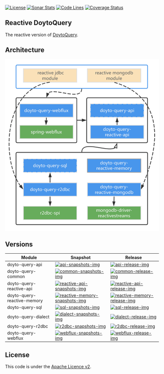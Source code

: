 [![License](https://img.shields.io/:license-apache-brightgreen.svg)](https://www.apache.org/licenses/LICENSE-2.0.html)
[![Sonar Stats](https://sonarcloud.io/api/project_badges/measure?project=win.doyto%3Adoyto-query-reactive&metric=alert_status)](https://sonarcloud.io/dashboard?id=win.doyto%3Adoyto-query-reactive)
[![Code Lines](https://sonarcloud.io/api/project_badges/measure?project=win.doyto%3Adoyto-query-reactive&metric=ncloc)](https://sonarcloud.io/component_measures?id=win.doyto%3Adoyto-query-reactive&metric=ncloc)
[![Coverage Status](https://sonarcloud.io/api/project_badges/measure?project=win.doyto%3Adoyto-query-reactive&metric=coverage)](https://sonarcloud.io/component_measures?id=win.doyto%3Adoyto-query-reactive&metric=coverage)

Reactive DoytoQuery
---
The reactive version of [DoytoQuery](https://github.com/doytowin/doyto-query).

Architecture
---
![architecture-0.3.x](docs/images/architecture-0.3.x.png)

## Versions

| Module                      | Snapshot                                                                                                                           | Release                                                                                                    |
|-----------------------------|------------------------------------------------------------------------------------------------------------------------------------|------------------------------------------------------------------------------------------------------------|
| doyto-query-api             | [![api-snapshots-img]](https://oss.sonatype.org/content/repositories/snapshots/win/doyto/doyto-query-api/)                         | [![api-release-img]](https://search.maven.org/artifact/win.doyto/doyto-query-api/)                         |
| doyto-query-common          | [![common-snapshots-img]](https://oss.sonatype.org/content/repositories/snapshots/win/doyto/doyto-query-common/)                   | [![common-release-img]](https://search.maven.org/artifact/win.doyto/doyto-query-common/)                   |
| doyto-query-reactive-api    | [![reactive-api-snapshots-img]](https://oss.sonatype.org/content/repositories/snapshots/win/doyto/doyto-query-reactive-api/)       | [![reactive-api-release-img]](https://search.maven.org/artifact/win.doyto/doyto-query-reactive-api/)       |
| doyto-query-reactive-memory | [![reactive-memory-snapshots-img]](https://oss.sonatype.org/content/repositories/snapshots/win/doyto/doyto-query-reactive-memory/) | [![reactive-memory-release-img]](https://search.maven.org/artifact/win.doyto/doyto-query-reactive-memory/) |
| doyto-query-sql             | [![sql-snapshots-img]](https://oss.sonatype.org/content/repositories/snapshots/win/doyto/doyto-query-sql/)                         | [![sql-release-img]](https://search.maven.org/artifact/win.doyto/doyto-query-sql/)                         |
| doyto-query-dialect         | [![dialect-snapshots-img]](https://oss.sonatype.org/content/repositories/snapshots/win/doyto/doyto-query-dialect/)                 | [![dialect-release-img]](https://search.maven.org/artifact/win.doyto/doyto-query-dialect/)                 |
| doyto-query-r2dbc           | [![r2dbc-snapshots-img]](https://oss.sonatype.org/content/repositories/snapshots/win/doyto/doyto-query-r2dbc/)                     | [![r2dbc-release-img]](https://search.maven.org/artifact/win.doyto/doyto-query-r2dbc/)                     |
| doyto-query-webflux         | [![webflux-snapshots-img]](https://oss.sonatype.org/content/repositories/snapshots/win/doyto/doyto-query-webflux/)                 | [![webflux-release-img]](https://search.maven.org/artifact/win.doyto/doyto-query-webflux/)                 |

License
-------
This code is under the [Apache Licence v2](https://www.apache.org/licenses/LICENSE-2.0).

[api-snapshots-img]: https://img.shields.io/nexus/s/win.doyto/doyto-query-api?color=blue&server=https%3A%2F%2Foss.sonatype.org
[api-release-img]: https://img.shields.io/maven-central/v/win.doyto/doyto-query-api?color=brightgreen
[common-snapshots-img]: https://img.shields.io/nexus/s/win.doyto/doyto-query-common?color=blue&server=https%3A%2F%2Foss.sonatype.org
[common-release-img]: https://img.shields.io/maven-central/v/win.doyto/doyto-query-common?color=brightgreen
[sql-snapshots-img]: https://img.shields.io/nexus/s/win.doyto/doyto-query-sql?color=blue&server=https%3A%2F%2Foss.sonatype.org
[sql-release-img]: https://img.shields.io/maven-central/v/win.doyto/doyto-query-sql?color=brightgreen
[reactive-api-snapshots-img]: https://img.shields.io/nexus/s/win.doyto/doyto-query-reactive-api?color=blue&server=https%3A%2F%2Foss.sonatype.org
[reactive-api-release-img]: https://img.shields.io/maven-central/v/win.doyto/doyto-query-reactive-api?color=brightgreen
[reactive-memory-snapshots-img]: https://img.shields.io/nexus/s/win.doyto/doyto-query-reactive-memory?color=blue&server=https%3A%2F%2Foss.sonatype.org
[reactive-memory-release-img]: https://img.shields.io/maven-central/v/win.doyto/doyto-query-reactive-memory?color=brightgreen
[r2dbc-snapshots-img]: https://img.shields.io/nexus/s/win.doyto/doyto-query-r2dbc?color=blue&server=https%3A%2F%2Foss.sonatype.org
[r2dbc-release-img]: https://img.shields.io/maven-central/v/win.doyto/doyto-query-r2dbc?color=brightgreen
[reactive-mongodb-snapshots-img]: https://img.shields.io/nexus/s/win.doyto/doyto-query-reactive-mongodb?color=blue&server=https%3A%2F%2Foss.sonatype.org
[reactive-mongodb-release-img]: https://img.shields.io/maven-central/v/win.doyto/doyto-query-reactive-mongodb?color=brightgreen
[webflux-snapshots-img]: https://img.shields.io/nexus/s/win.doyto/doyto-query-webflux?color=blue&server=https%3A%2F%2Foss.sonatype.org
[webflux-release-img]: https://img.shields.io/maven-central/v/win.doyto/doyto-query-webflux?color=brightgreen
[dialect-snapshots-img]: https://img.shields.io/nexus/s/win.doyto/doyto-query-dialect?color=blue&server=https%3A%2F%2Foss.sonatype.org
[dialect-release-img]: https://img.shields.io/maven-central/v/win.doyto/doyto-query-dialect?color=brightgreen
